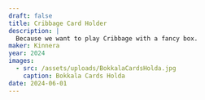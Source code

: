 ```yaml
---
draft: false
title: Cribbage Card Holder
description: |
  Because we want to play Cribbage with a fancy box.
maker: Kinnera
year: 2024
images:
  - src: /assets/uploads/BokkalaCardsHolda.jpg
    caption: Bokkala Cards Holda
date: 2024-06-01
---
```

